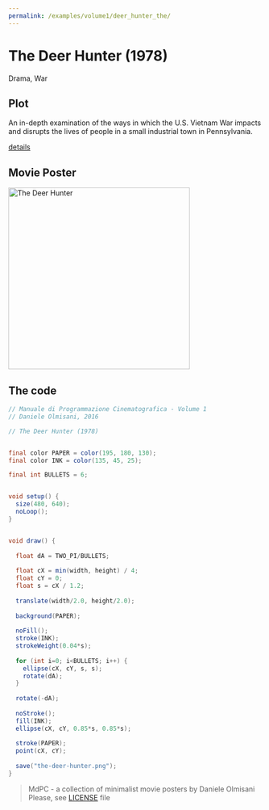 ```yaml
---
permalink: /examples/volume1/deer_hunter_the/
---
```

# The Deer Hunter (1978)

Drama, War

## Plot
An in-depth examination of the ways in which the U.S. Vietnam War impacts and disrupts the lives of people in a small industrial town in Pennsylvania.

[details](https://www.imdb.com/title/tt0077416/)

## Movie Poster
<img src="the-deer-hunter.png"  width="360px" title="The Deer Hunter">


## The code
```java
// Manuale di Programmazione Cinematografica - Volume 1
// Daniele Olmisani, 2016

// The Deer Hunter (1978)


final color PAPER = color(195, 180, 130);
final color INK = color(135, 45, 25);

final int BULLETS = 6;


void setup() {
  size(480, 640);
  noLoop();
}


void draw() {
  
  float dA = TWO_PI/BULLETS;
  
  float cX = min(width, height) / 4;
  float cY = 0;
  float s = cX / 1.2;
  
  translate(width/2.0, height/2.0);
    
  background(PAPER);
  
  noFill();
  stroke(INK);
  strokeWeight(0.04*s);
  
  for (int i=0; i<BULLETS; i++) {
    ellipse(cX, cY, s, s);
    rotate(dA);
  }
  
  rotate(-dA);
  
  noStroke();
  fill(INK);
  ellipse(cX, cY, 0.85*s, 0.85*s);
  
  stroke(PAPER);
  point(cX, cY);
  
  save("the-deer-hunter.png");
}
```

> MdPC - a collection of minimalist movie posters
> by Daniele Olmisani
> Please, see [LICENSE](../../../LICENSE) file
